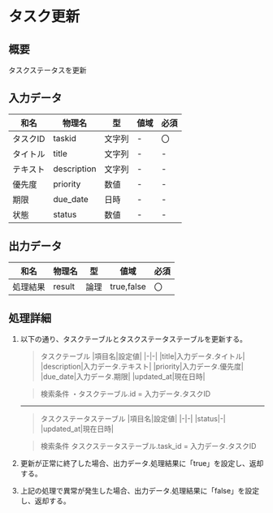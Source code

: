 # タスク更新

## 概要
タスクステータスを更新

## 入力データ
|和名|物理名|型|値域|必須|
|-|-|-|-|-|
|タスクID|taskid|文字列|-|〇|
|タイトル|title|文字列|-|-|
|テキスト|description|文字列|-|-|
|優先度|priority|数値|-|-|
|期限|due_date|日時|-|-|
|状態|status|数値|-|-|

## 出力データ
|和名|物理名|型|値域|必須|
|-|-|-|-|-|
|処理結果|result|論理|true,false|〇|

## 処理詳細
1. 以下の通り、タスクテーブルとタスクステータステーブルを更新する。
   > タスクテーブル
   > |項目名|設定値|
   > |-|-|
   > |title|入力データ.タイトル|
   > |description|入力データ.テキスト|
   > |priority|入力データ.優先度|
   > |due_date|入力データ.期限|
   > |updated_at|現在日時|

   > 検索条件
   > ・タスクテーブル.id = 入力データ.タスクID
   ---
   > タスクステータステーブル
   > |項目名|設定値|
   > |-|-|
   > |status|-|
   > |updated_at|現在日時|

   > 検索条件
   > タスクステータステーブル.task_id = 入力データ.タスクID
1. 更新が正常に終了した場合、出力データ.処理結果に「true」を設定し、返却する。
1. 上記の処理で異常が発生した場合、出力データ.処理結果に「false」を設定し、返却する。